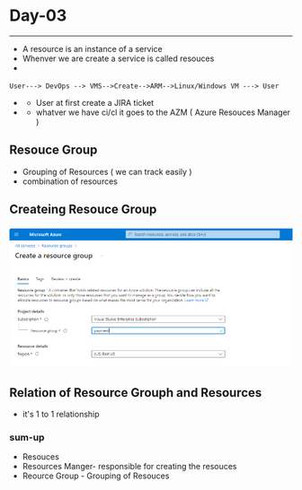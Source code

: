 # Day-03

---

- A resource is an instance of a service
- Whenver we are create a service is called resouces
-

`
  User---> DevOps --> VMS-->Create-->ARM-->Linux/Windows VM ---> User
`

- - User at first create a JIRA ticket
- - whatver we have ci/cl it goes to the AZM ( Azure Resouces Manager )

## Resouce Group

- Grouping of Resources ( we can track easily )
- combination of resources

## Createing Resouce Group

![alt text](image.png)

## Relation of Resource Grouph and Resources

- it's 1 to  1 relationship

### sum-up

- Resouces
- Resources Manger- responsible for creating the resouces
- Reource Group - Grouping of Resouces
